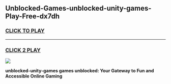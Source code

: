 
## Unblocked-Games-unblocked-unity-games-Play-Free-dx7dh
<h3>
<a href="https://premium76.site?title=unblocked-unity-games&ref=15A">CLICK TO PLAY</a></h3>
<hr>

<h3>
<a href="https://premium76.site?title=unblocked-unity-games&ref=15A">CLICK 2 PLAY</a>
  
</h3>

<a href="https://premium76.site?title=unblocked-unity-games&ref=15A"><img src="https://clearcache.store/games.png"></a>


**unblocked-unity-games games unblocked: Your Gateway to Fun and Accessible Online Gaming**
